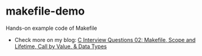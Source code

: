 # makefile-demo
Hands-on example code of Makefile

- Check more on my blog: 
[C Interview Questions 02: Makefile, Scope and Lifetime, Call by Value, & Data Types](https://yc-kuo.medium.com/c-interview-questions-02-makefile-scope-and-lifetime-call-by-value-data-type-f79ccea0af74)